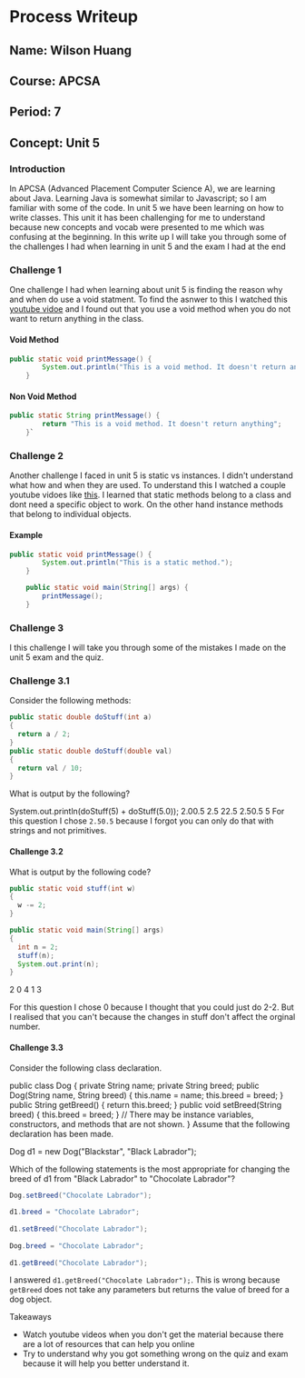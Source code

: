 # Process Writeup

## Name: Wilson Huang
## Course: APCSA
## Period: 7
## Concept: Unit 5

### Introduction
In APCSA (Advanced Placement Computer Science A), we are learning about Java. Learning Java is somewhat similar to Javascript; so I am familiar with some of the code. In unit 5 we have been learning on how to write classes. This unit it has been challenging for me to understand because new concepts and vocab were presented to me which was confusing at the beginning. In this write up I will take you through some of the challenges I had when learning in unit 5 and the exam I had at the end

### Challenge 1
One challenge I had when learning about unit 5 is finding the reason why and when do use a void statment. To find the asnwer to this I watched this [youtube vidoe](https://www.youtube.com/watch?v=14Cfx3fpH-w) and I found out that you use a void method when you do not want to return anything in the class. 
#### Void Method
```java
public static void printMessage() {
        System.out.println("This is a void method. It doesn't return anything");
    }
```
#### Non Void Method
```java
public static String printMessage() {
        return "This is a void method. It doesn't return anything";
    }`
```

### Challenge 2
Another challenge I faced in unit 5 is static vs instances. I didn't understand what how and when they are used. To understand this I watched a couple youtube vidoes like [this](https://www.youtube.com/watch?v=-Y67pdWHr9Y). I learned that static methods belong to a class and dont need a specific object to work. On the other hand instance methods that belong to individual objects. 
#### Example
``` java
public static void printMessage() {
        System.out.println("This is a static method.");
    }

    public static void main(String[] args) {
        printMessage();
    }
```

### Challenge 3 
I this challenge I will take you through some of the mistakes I made on the unit 5 exam and the quiz.

### Challenge 3.1
Consider the following methods:
``` Java
public static double doStuff(int a) 
{
  return a / 2;
}
public static double doStuff(double val) 
{
  return val / 10;
}
```
What is output by the following?

System.out.println(doStuff(5) + doStuff(5.0));
  2.00.5 
  2.5 
  22.5 
  2.50.5 
  5 
For this question I chose `2.50.5` because I forgot you can only do that with strings and not primitives. 

#### Challenge 3.2
What is output by the following code?
```Java
public static void stuff(int w) 
{
  w -= 2;
}

public static void main(String[] args) 
{
  int n = 2;
  stuff(n);
  System.out.print(n);
}
```
  2 
  0 
  4 
  1 
  3 

For this question I chose 0 because I thought that you could just do 2-2. But I realised that you can't because the changes in stuff don't affect the orginal number. 

#### Challenge 3.3
Consider the following class declaration.

public class Dog 
{
   private String name;
   private String breed;
   public Dog(String name, String breed) 
   {
     this.name = name;
     this.breed = breed;
   }
   public String getBreed() 
   {
     return this.breed;
   }
   public void setBreed(String breed) 
   {
     this.breed = breed;
   }
   // There may be instance variables, constructors, and methods that are not shown.
}
Assume that the following declaration has been made.

Dog d1 = new Dog("Blackstar", "Black Labrador");

Which of the following statements is the most appropriate for changing the breed of d1 from "Black Labrador" to "Chocolate Labrador"?

```Java 
Dog.setBreed("Chocolate Labrador");
  
d1.breed = "Chocolate Labrador";
  
d1.setBreed("Chocolate Labrador");
  
Dog.breed = "Chocolate Labrador";
  
d1.getBreed("Chocolate Labrador");
```
I answered `d1.getBreed("Chocolate Labrador");`. This is wrong because `getBreed` does not take any parameters but returns the value of breed for a dog object. 

Takeaways
* Watch youtube videos when you don't get the material because there are a lot of resources that can help you online
* Try to understand why you got something wrong on the quiz and exam because it will help you better understand it.


